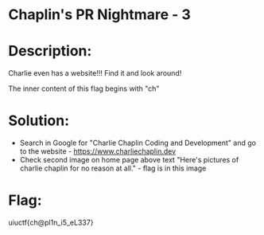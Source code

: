 # Chaplin's PR Nightmare - 3
# Description:
Charlie even has a website!!! Find it and look around!

The inner content of this flag begins with "ch"

# Solution:
- Search in Google for "Charlie Chaplin Coding and Development" and go to the website - https://www.charliechaplin.dev
- Check second image on home page above text "Here's pictures of charlie chaplin for no reason at all." - flag is in this image

# Flag:
uiuctf{ch@pl1n_i5_eL337}
